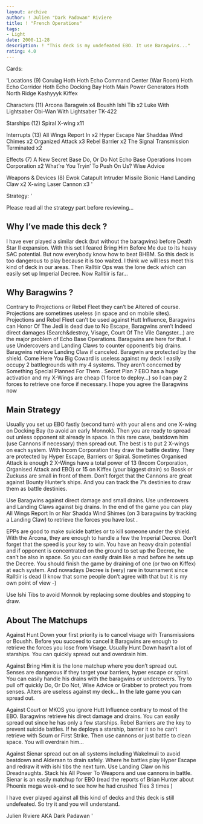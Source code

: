 ```yaml
---
layout: archive
author: ! Julien "Dark Padawan" Riviere
title: ! "French Operations"
tags:
- Light
date: 2000-11-28
description: ! "This deck is my undefeated EBO. It use Baragwins..."
rating: 4.0
---
```

Cards: 

'Locations (9)
Corulag
Hoth
Hoth Echo Command Center (War Room)
Hoth Echo Corridor
Hoth Echo Docking Bay
Hoth Main Power Generators
Hoth North Ridge
Kashyyyk
Kiffex

Characters (11)
Arcona
Baragwin  x4
Boushh
Ishi Tib  x2
Luke With Lightsaber
Obi-Wan With Lightsaber
TK-422

Starships (12)
Spiral
X-wing	x11

Interrupts (13)
All Wings Report In  x2
Hyper Escape
Nar Shaddaa Wind Chimes  x2
Organized Attack  x3
Rebel Barrier  x2
The Signal
Transmission Terminated  x2

Effects (7)
A New Secret Base
Do, Or Do Not
Echo Base Operations
Incom Corporation  x2
What’re You Tryin’ To Push On Us?
Wise Advice

Weapons & Devices (8)
Ewok Catapult
Intruder Missile
Bionic Hand
Landing Claw  x2
X-wing Laser Cannon  x3 '

Strategy: '

Please read all the strategy part before reviewing...

Why I’ve made this deck ?
---------------------------
I have ever played a similar deck (but without the baragwins) before Death Star II expansion. With this set I feared Bring Him Before Me due to its heavy SAC potential. But now everybody know how to beat BHBM. So this deck is too dangerous to play because it is too waited. I think we will less meet this kind of deck in our areas. Then Ralltiir Ops was the lone deck which can easily set up Imperial Decree. Now Ralltiir is far...

Why Baragwins ?
---------------
Contrary to Projections or Rebel Fleet they can’t be Altered of course. Projections are sometimes useless (in space and on mobile sites). Projections and Rebel Fleet can’t be used against Hutt Influence, Baragwins can  Honor Of The Jedi is dead due to No Escape, Baragwins aren’t  Indeed direct damages (Search&destroy, Visage, Court Of The Vile Gangster...) are the major problem of Echo Base Operations. Baragwins are here for that. I use Undercovers and Landing Claws to counter opponent’s big drains. Baragwins retrieve Landing Claw if canceled.  Baragwin are protected by the shield. Come Here You Big Coward is useless against my deck I easily occupy 2 battlegrounds with my 4 systems. They aren’t concerned by Something Special Planned For Them . Secret Plan ? EBO has a huge activation and my X-Wings are cheap (1 force to deploy...) so I can pay 2 forces to retrieve one force if necessary. I hope you agree the Baragwins now 

Main Strategy
-------------
Usually you set up EBO fastly (second turn) with your aliens and one X-wing on Docking Bay (to avoid an early Monnok). Then you are ready to spread out unless opponent sit already in space. In this rare case, beatdown him (use Cannons if necessary) then spread out. The best is to put 2 X-wings on each system. With Incom Corporation they draw the battle destiny. They are protected by Hyper Escape, Barriers or Spiral. Sometimes Organised Attack is enough 2 X-Wings have a total power of 13 (Incom Corporation, Organised Attack and EBO) or 15 on Kiffex (your biggest drain) so Bossk or Zuckuss are small in front of them. Don’t forget that the Cannons are great against Bounty Hunter’s ships. And you can track the 7’s destinies to draw them as battle destinies.

Use Baragwins against direct damage and small drains. Use undercovers and Landing Claws against big drains. In the end of the game you can play All Wings Report In or Nar Shadda Wind Shimes (on 3 baragwins by tracking a Landing Claw) to retrieve the forces you have lost .

EPPs are good to make suicide battles or to kill someone under the shield. With the Arcona, they are enough to handle a few the Imperial Decree. Don’t forget that the speed is your key to win. You have an heavy drain potential and if opponent is concentrated on the ground to set up the Decree, he can’t be also in space. So you can easily drain like a mad before he sets up the Decree. You should finish the game by draining of one (or two on Kiffex) at each system. And nowadays Decree is (very) rare in tournament since Ralltiir is dead (I know that some people don’t agree with that but it is my own point of view -)

Use Ishi Tibs to avoid Monnok by replacing some doubles and stopping to draw.


About The Matchups
------------------

Against Hunt Down your first priority is to cancel visage with Transmissions or Boushh. Before you succeed to cancel it Baragwins are enough to retrieve the forces you lose from Visage. Usually Hunt Down hasn’t a lot of starships. You can quickly spread out and overdrain him.

Against Bring Him it is the lone matchup where you don’t spread out. Senses are dangerous if they target your barriers, hyper escape or spiral. You can easily handle his drains with the baragwins or undercovers. Try to pull off quickly Do, Or Do Not, Wise Advice or Grabber to protect you from senses. Alters are useless against my deck... In the late game you can spread out.

Against Court or MKOS you ignore Hutt Influence contrary to most of the EBO. Baragwins retrieve his direct damage and drains. You can easily spread out since he has only a few starships. Rebel Barriers are the key to prevent suicide battles. If he deploys a starship, barrier it so he can’t retrieve with Scum or First Strike. Then use cannons or just battle to clean space. You will overdrain him...

Against Sienar spread out on all systems including Wakelmuii to avoid beatdown and Alderaan to drain safely. Where he battles play Hyper Escape and redraw it with ishi tibs the next turn. Use Landing Claw on his Dreadnaughts. Stack his All Power To Weapons and use cannons in battle. Sienar is an easily matchup for EBO (read the reports of Brian Hunter about Phoenix mega week-end to see how he had crushed Ties 3 times )

I have ever played against all this kind of decks and this deck is still undefeated. So try it and you will understand.

Julien Riviere AKA Dark Padawan '